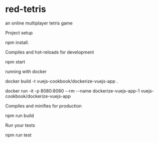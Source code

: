 # red-tetris
an online multiplayer tetris game



Project setup

npm install.

Compiles and hot-reloads for development

npm start

running with docker

docker build -t vuejs-cookbook/dockerize-vuejs-app .

docker run -it -p 8080:8080 --rm --name dockerize-vuejs-app-1 vuejs-cookbook/dockerize-vuejs-app

Compiles and minifies for production

npm run build

Run your tests

npm run test
